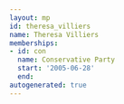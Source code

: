 ```yaml
---
layout: mp
id: theresa_villiers
name: Theresa Villiers
memberships:
- id: con
  name: Conservative Party
  start: '2005-06-28'
  end: 
autogenerated: true
---
```

